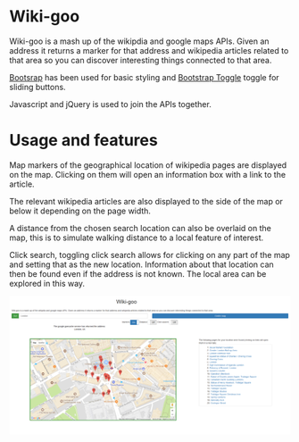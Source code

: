 # Wiki-goo

Wiki-goo is a mash up of the wikipdia and google maps APIs. Given an address it returns a marker for that address and wikipedia articles related to that area so you can discover interesting things connected to that area.

[Bootsrap](https://getbootstrap.com/) has been used for basic styling and [Bootstrap Toggle](http://www.bootstraptoggle.com/) toggle for sliding buttons.

Javascript and jQuery is used to join the APIs together.

# Usage and features

Map markers of the geographical location of wikipedia pages are displayed on the map. Clicking on them will open an information box with a link to the article.

The relevant wikipedia articles are also displayed to the side of the map or below it depending on the page width.

A distance from the chosen search location can also be overlaid on the map, this is to simulate walking distance to a local feature of interest.

Click search, toggling click search allows for clicking on any part of the map and setting that as the new location. Information about that location can then be found even if the address is not known. The local area can be explored in this way.

![Example usage](https://raw.githubusercontent.com/a-watkin/wiki-goo/master/wiki-goo-example.png)
